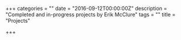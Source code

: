+++
categories = ""
date = "2016-09-12T00:00:00Z"
description = "Completed and in-progress projects by Erik McClure"
tags = ""
title = "Projects"

+++
